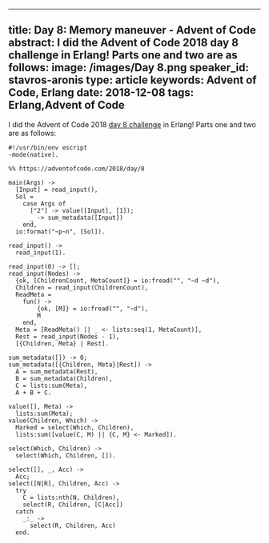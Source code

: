 
---
title: Day 8: Memory maneuver - Advent of Code
abstract: I did the Advent of Code 2018 day 8 challenge in Erlang! Parts one and two are as follows:
image: /images/Day 8.png
speaker_id: stavros-aronis
type: article
keywords: Advent of Code, Erlang
date: 2018-12-08
tags: Erlang,Advent of Code
---
I did the Advent of Code 2018&nbsp;<a href="https://adventofcode.com/2018/day/8">day 8 challenge</a>&nbsp;in Erlang! Parts one and two are as follows:

<pre>
<code class="language-erlang">#!/usr/bin/env escript
-mode(native).

%% https://adventofcode.com/2018/day/8

main(Args) -&gt;
  [Input] = read_input(),
  Sol =
    case Args of
      ["2"] -&gt; value([Input], [1]);
      _ -&gt; sum_metadata([Input])
    end,
  io:format("~p~n", [Sol]).

read_input() -&gt;
  read_input(1).

read_input(0) -&gt; [];
read_input(Nodes) -&gt;
  {ok, [ChildrenCount, MetaCount]} = io:fread("", "~d ~d"),
  Children = read_input(ChildrenCount),
  ReadMeta =
    fun() -&gt;
        {ok, [M]} = io:fread("", "~d"),
        M
    end,
  Meta = [ReadMeta() || _ &lt;- lists:seq(1, MetaCount)],
  Rest = read_input(Nodes - 1),
  [{Children, Meta} | Rest].

sum_metadata([]) -&gt; 0;
sum_metadata([{Children, Meta}|Rest]) -&gt;
  A = sum_metadata(Rest),
  B = sum_metadata(Children),
  C = lists:sum(Meta),
  A + B + C.

value([], Meta) -&gt;
  lists:sum(Meta);
value(Children, Which) -&gt;
  Marked = select(Which, Children),
  lists:sum([value(C, M) || {C, M} &lt;- Marked]).

select(Which, Children) -&gt;
  select(Which, Children, []).

select([], _, Acc) -&gt;
  Acc;
select([N|R], Children, Acc) -&gt;
  try
    C = lists:nth(N, Children),
    select(R, Children, [C|Acc])
  catch
    _:_ -&gt;
      select(R, Children, Acc)
  end.
 </code></pre>

&nbsp;
